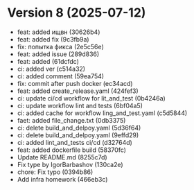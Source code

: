 # Version 8 (2025-07-12)

- feat: added ищвн (30626b4)
- feat: added fix (9c3fb9a)
- fix: попытка фикса (2e5c56e)
- feat: added issue (289d836)
- feat: added (61dcfdc)
- ci: added ver (c514a32)
- ci: added comment (59ea754)
- fix: commit after push docker (ec34acd)
- feat: added create_release.yaml (424fef3)
- ci: update ci/cd workflow for lit_and_test (0b4246a)
- ci: update workflow lint and tests (6bf04a5)
- ci: added cache for workflow ling_and_test.yaml (c5d5844)
- faet: added file_change.txt (0db3375)
- ci: delete build_and_delpoy.yaml (5d36f64)
- ci: delete build_and_delpoy.yaml (9effd29)
- ci: added lint_and_tests ci/cd (d32764d)
- feat: added dockerfile build (58370fc)
- Update README.md (8255c7d)
- Fix type by IgorBarbashov (130ca2e)
- chore: Fix typo (0394b86)
- Add infra homework (466eb3c)


